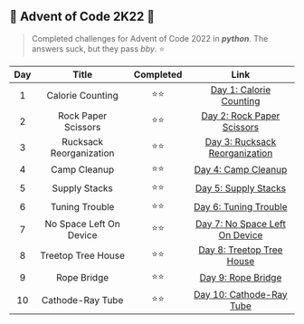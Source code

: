 <h2>🎄 Advent of Code 2K22 🎄</h2>

>Completed challenges for Advent of Code 2022 in ***python***. The answers suck, but they pass *bby*. ⭐

| Day | Title            | Completed | Link                    |
|:---:|:----------------:|:---------:|:-----------------------:|
|1    |Calorie Counting  |⭐⭐          |[Day 1: Calorie Counting]  |
|2    |Rock Paper Scissors  |⭐⭐          |[Day 2: Rock Paper Scissors]  |
|3    |Rucksack Reorganization|⭐⭐          |[Day 3: Rucksack Reorganization] |
|4    | Camp Cleanup|⭐⭐               |[Day 4: Camp Cleanup] |
|5    | Supply Stacks|⭐⭐        |[Day 5: Supply Stacks] |
|6    | Tuning Trouble|⭐⭐        |[Day 6: Tuning Trouble] | 
|7    | No Space Left On Device|⭐⭐         |[Day 7: No Space Left On Device] | 
|8    | Treetop Tree House|⭐⭐       |[Day 8: Treetop Tree House] | 
|9    | Rope Bridge|⭐⭐         |[Day 9: Rope Bridge] | 
|10    | Cathode-Ray Tube|⭐⭐        |[Day 10: Cathode-Ray Tube] | 

[Day 1: Calorie Counting]: https://adventofcode.com/2022/day/1
[Day 2: Rock Paper Scissors]: https://adventofcode.com/2022/day/2
[Day 3: Rucksack Reorganization]: https://adventofcode.com/2022/day/3
[Day 4: Camp Cleanup]: https://adventofcode.com/2022/day/4
[Day 5: Supply Stacks]: https://adventofcode.com/2022/day/5
[Day 6: Tuning Trouble]: https://adventofcode.com/2022/day/6
[Day 7: No Space Left On Device]: https://adventofcode.com/2022/day/7
[Day 8: Treetop Tree House]: https://adventofcode.com/2022/day/8
[Day 9: Rope Bridge]: https://adventofcode.com/2022/day/9
[Day 10: Cathode-Ray Tube]: https://adventofcode.com/2022/day/10